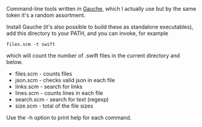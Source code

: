 Command-line tools written in [Gauche](https://practical-scheme.net/gauche/index.html),
which I actually use but by the same token it's a random assortment.

Install Gauche (it's also possible to build these as standalone executables),
add this directory to your PATH, and you can invoke, for example

```
files.scm -t swift
```

which will count the number of .swift files in the current directory and below.

- files.scm - counts files
- json.scm - checks valid json in each file
- links.scm - search for links
- lines.scm - counts lines in each file
- search.scm - search for text (regexp)
- size.scm - total of the file sizes

Use the -h option to print help for each command.
